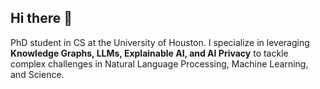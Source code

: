 ## Hi there 👋
PhD student in CS at the University of Houston. I specialize in leveraging **Knowledge Graphs, LLMs, Explainable AI, and AI Privacy** to tackle complex challenges in Natural Language Processing, Machine Learning, and Science.


<!--
**mahir-Droid/mahir-Droid** is a ✨ _special_ ✨ repository because its `README.md` (this file) appears on your GitHub profile.

Here are some ideas to get you started:

- 🔭 I’m currently working on ...
- 🌱 I’m currently learning ...
- 👯 I’m looking to collaborate on ...
- 🤔 I’m looking for help with ...
- 💬 Ask me about ...
- 📫 How to reach me: ...
- 😄 Pronouns: ...
- ⚡ Fun fact: ...
-->
